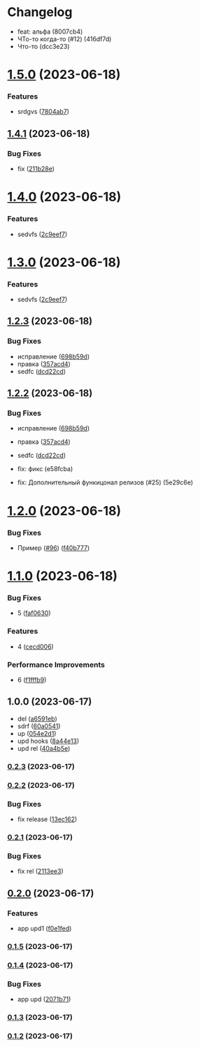 # Changelog

* feat: альфа (8007cb4)
* ЧТо-то когда-то (#12) (416df7d)
* Что-то (dcc3e23)

# [1.5.0](https://github.com/AvocadoWeb/Todo-release/compare/1.4.1...1.5.0) (2023-06-18)


### Features

* srdgvs ([7804ab7](https://github.com/AvocadoWeb/Todo-release/commit/7804ab75827302a27455d4efa28348cf2a90b61f))

## [1.4.1](https://github.com/AvocadoWeb/Todo-release/compare/1.4.0...1.4.1) (2023-06-18)


### Bug Fixes

* fix ([211b28e](https://github.com/AvocadoWeb/Todo-release/commit/211b28e41a6e437f44b8bcc73e114273cb5f12e1))

# [1.4.0](https://github.com/AvocadoWeb/Todo-release/compare/1.2.3...1.4.0) (2023-06-18)


### Features

* sedvfs ([2c9eef7](https://github.com/AvocadoWeb/Todo-release/commit/2c9eef7283a8c9cd561f409b963b9e6dc4ab4889))

# [1.3.0](https://github.com/AvocadoWeb/Todo-release/compare/1.2.3...1.3.0) (2023-06-18)


### Features

* sedvfs ([2c9eef7](https://github.com/AvocadoWeb/Todo-release/commit/2c9eef7283a8c9cd561f409b963b9e6dc4ab4889))

## [1.2.3](https://github.com/AvocadoWeb/Todo-release/compare/1.2.1...1.2.3) (2023-06-18)


### Bug Fixes

* исправление ([698b59d](https://github.com/AvocadoWeb/Todo-release/commit/698b59dbd8b3fca38bb22973c5d159bb131a3aac))
* правка ([357acd4](https://github.com/AvocadoWeb/Todo-release/commit/357acd4e34ae239043f8cfeba12e75ba7227323f))
* sedfc ([dcd22cd](https://github.com/AvocadoWeb/Todo-release/commit/dcd22cde6ff8b0c3402d3fc9f15854743265e003))

## [1.2.2](https://github.com/AvocadoWeb/Todo-release/compare/1.2.1...1.2.2) (2023-06-18)


### Bug Fixes

* исправление ([698b59d](https://github.com/AvocadoWeb/Todo-release/commit/698b59dbd8b3fca38bb22973c5d159bb131a3aac))
* правка ([357acd4](https://github.com/AvocadoWeb/Todo-release/commit/357acd4e34ae239043f8cfeba12e75ba7227323f))
* sedfc ([dcd22cd](https://github.com/AvocadoWeb/Todo-release/commit/dcd22cde6ff8b0c3402d3fc9f15854743265e003))

* fix: фикс (e58fcba)
* fix: Дополнительный функицонал релизов (#25) (5e29c6e)

# [1.2.0](https://github.com/AvocadoWeb/Todo-release/compare/1.1.0...1.2.0) (2023-06-18)


### Bug Fixes

* Пример ([#96](https://github.com/AvocadoWeb/Todo-release/issues/96)) ([f40b777](https://github.com/AvocadoWeb/Todo-release/commit/f40b777b61b74f1e82a8535dcf2e8c6454f70fc5))

# [1.1.0](https://github.com/AvocadoWeb/Todo-release/compare/0.2.2...1.1.0) (2023-06-18)


### Bug Fixes

* 5 ([faf0630](https://github.com/AvocadoWeb/Todo-release/commit/faf0630ce1ff355221146f6fcc740f209d4752ba))


### Features

* 4 ([cecd006](https://github.com/AvocadoWeb/Todo-release/commit/cecd0062d5f479b090c6afec5108f2dc5fb40b95))


### Performance Improvements

* 6 ([f1fffb9](https://github.com/AvocadoWeb/Todo-release/commit/f1fffb948897a0dac328387651428a65bd1c3428))

## 1.0.0 (2023-06-17)

* del ([a6591eb](https://github.com/AvocadoWeb/Todo-release/commit/a6591eb))
* sdrf ([60a0541](https://github.com/AvocadoWeb/Todo-release/commit/60a0541))
* up ([054e2d1](https://github.com/AvocadoWeb/Todo-release/commit/054e2d1))
* upd hooks ([8a44e13](https://github.com/AvocadoWeb/Todo-release/commit/8a44e13))
* upd rel ([40a4b5e](https://github.com/AvocadoWeb/Todo-release/commit/40a4b5e))

### [0.2.3](https://github.com/AvocadoWeb/Todo-release/compare/0.2.2...0.2.3) (2023-06-17)

### [0.2.2](https://github.com/AvocadoWeb/Todo-release/compare/0.2.1...0.2.2) (2023-06-17)


### Bug Fixes

* fix release ([13ec162](https://github.com/AvocadoWeb/Todo-release/commit/13ec1625bc6782faa8b1420cd0f679601c1a577a))

### [0.2.1](https://github.com/AvocadoWeb/Todo-release/compare/0.2.0...0.2.1) (2023-06-17)


### Bug Fixes

* fix rel ([2113ee3](https://github.com/AvocadoWeb/Todo-release/commit/2113ee331c0b4117785f016e218a955b4c18be13))

## [0.2.0](https://github.com/AvocadoWeb/Todo-release/compare/0.1.5...0.2.0) (2023-06-17)


### Features

* app upd1 ([f0e1fed](https://github.com/AvocadoWeb/Todo-release/commit/f0e1fed0f8a1d7ef3bdcb65b629df004aa7f4f84))

### [0.1.5](https://github.com/AvocadoWeb/Todo-release/compare/0.1.4...0.1.5) (2023-06-17)

### [0.1.4](https://github.com/AvocadoWeb/Todo-release/compare/0.1.2...0.1.4) (2023-06-17)


### Bug Fixes

* app upd ([2071b71](https://github.com/AvocadoWeb/Todo-release/commit/2071b7131cb12966bf3d2187abfd5197d28ee8bf))

### [0.1.3](https://github.com/AvocadoWeb/Todo-release/compare/0.1.2...0.1.3) (2023-06-17)

### [0.1.2](https://github.com/AvocadoWeb/Todo-release/compare/0.1.1...0.1.2) (2023-06-17)